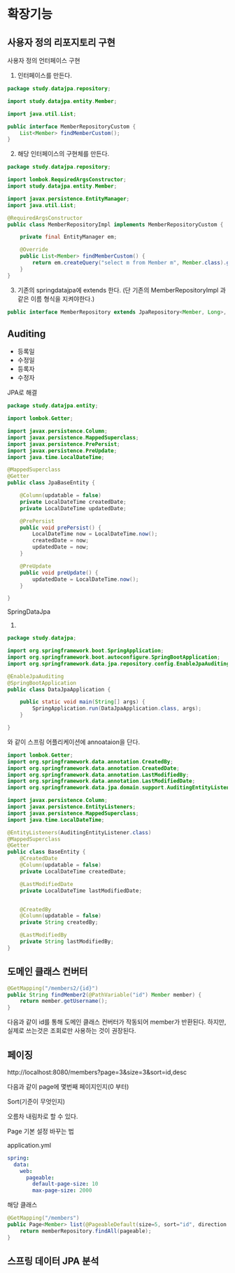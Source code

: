 # 확장기능

## 사용자 정의 리포지토리 구현



사용자 정의 언터페이스 구현



1. 인터페이스를 만든다.

```java
package study.datajpa.repository;

import study.datajpa.entity.Member;

import java.util.List;

public interface MemberRepositoryCustom {
    List<Member> findMemberCustom();
}
```

2. 해당 인터페이스의 구현체를 만든다.

```java
package study.datajpa.repository;

import lombok.RequiredArgsConstructor;
import study.datajpa.entity.Member;

import javax.persistence.EntityManager;
import java.util.List;

@RequiredArgsConstructor
public class MemberRepositoryImpl implements MemberRepositoryCustom {

    private final EntityManager em;

    @Override
    public List<Member> findMemberCustom() {
        return em.createQuery("select m from Member m", Member.class).getResultList();
    }
}

```

3. 기존의 springdatajpa에 extends 한다. (단 기존의 MemberRepositoryImpl 과 같은 이름 형식을 지켜야한다.)

```java
public interface MemberRepository extends JpaRepository<Member, Long>, MemberRepositoryCustom {}

```





## Auditing



- 등록일
- 수정일
- 등록자
- 수정자



JPA로 해결



```java
package study.datajpa.entity;

import lombok.Getter;

import javax.persistence.Column;
import javax.persistence.MappedSuperclass;
import javax.persistence.PrePersist;
import javax.persistence.PreUpdate;
import java.time.LocalDateTime;

@MappedSuperclass
@Getter
public class JpaBaseEntity {

    @Column(updatable = false)
    private LocalDateTime createdDate;
    private LocalDateTime updatedDate;

    @PrePersist
    public void prePersist() {
        LocalDateTime now = LocalDateTime.now();
        createdDate = now;
        updatedDate = now;
    }

    @PreUpdate
    public void preUpdate() {
        updatedDate = LocalDateTime.now();
    }

}
```





SpringDataJpa

1.

```java
package study.datajpa;

import org.springframework.boot.SpringApplication;
import org.springframework.boot.autoconfigure.SpringBootApplication;
import org.springframework.data.jpa.repository.config.EnableJpaAuditing;

@EnableJpaAuditing
@SpringBootApplication
public class DataJpaApplication {

	public static void main(String[] args) {
		SpringApplication.run(DataJpaApplication.class, args);
	}

}

```

와 같이 스프링 어플리케이션에 annoataion을 단다.



```java
import lombok.Getter;
import org.springframework.data.annotation.CreatedBy;
import org.springframework.data.annotation.CreatedDate;
import org.springframework.data.annotation.LastModifiedBy;
import org.springframework.data.annotation.LastModifiedDate;
import org.springframework.data.jpa.domain.support.AuditingEntityListener;

import javax.persistence.Column;
import javax.persistence.EntityListeners;
import javax.persistence.MappedSuperclass;
import java.time.LocalDateTime;

@EntityListeners(AuditingEntityListener.class)
@MappedSuperclass
@Getter
public class BaseEntity {
    @CreatedDate
    @Column(updatable = false)
    private LocalDateTime createdDate;

    @LastModifiedDate
    private LocalDateTime lastModifiedDate;


    @CreatedBy
    @Column(updatable = false)
    private String createdBy;

    @LastModifiedBy
    private String lastModifiedBy;
}
```





## 도메인 클래스 컨버터



```java
@GetMapping("/members2/{id}")
public String findMember2(@PathVariable("id") Member member) {
    return member.getUsername();
}
```

다음과 같이 id를 통해 도메인 클래스 컨버터가 작동되어 member가 반환된다. 하지만, 실제로 쓰는것은 조회로만 사용하는 것이 권장된다.



## 페이징

http://localhost:8080/members?page=3&size=3&sort=id,desc

다음과 같이 page에 몇번째 페이지인지(0 부터)

Sort(기준이 무엇인지)

오름차 내림차로 할 수 있다.



Page 기본 설정 바꾸는 법

application.yml

```yml
spring:
  data:
    web:
      pageable:
        default-page-size: 10
        max-page-size: 2000
```



해당 클래스

```java
@GetMapping("/members")
public Page<Member> list(@PageableDefault(size=5, sort="id", direction = Sort.Direction.DESC) Pageable pageable) {
    return memberRepository.findAll(pageable);
}
```





## 스프링 데이터 JPA 분석



